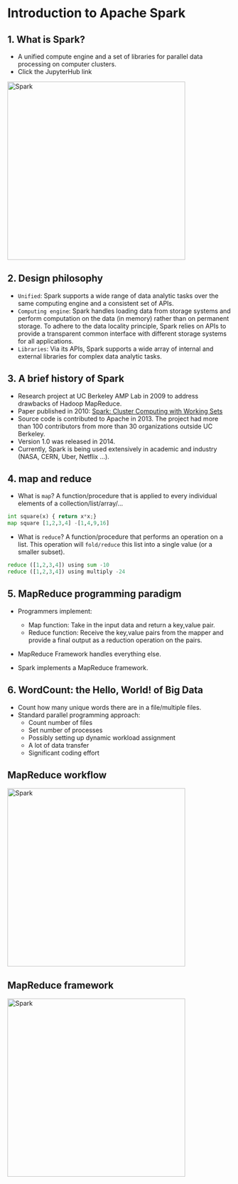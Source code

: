 # Introduction to Apache Spark

## 1. What is Spark?

- A unified compute engine and a set of libraries for parallel
data processing on computer clusters. 
- Click the JupyterHub link

<img src="../fig/01-introduction/01.png" alt="Spark" style="height:400px">


## 2. Design philosophy

- `Unified`: Spark supports a wide range of data analytic tasks over the same 
computing engine and a consistent set of APIs.
- `Computing engine`: Spark handles loading data from storage systems and 
perform computation on the data (in memory) rather than on permanent storage. 
To adhere to the data locality principle, Spark relies on APIs to provide a 
transparent common interface with different storage systems for all applications. 
- `Libraries`: Via its APIs, Spark supports a wide array of internal and 
external libraries for complex data analytic tasks. 


## 3. A brief history of Spark

- Research project at UC Berkeley AMP Lab in 2009 to address drawbacks of 
Hadoop MapReduce. 
- Paper published in 2010: [Spark: Cluster Computing with Working Sets](https://static.usenix.org/events/hotcloud10/tech/full_papers/Zaharia.pdf) 
- Source code is contributed to Apache in 2013. The project had more than 100 
contributors from more than 30 organizations outside UC Berkeley. 
- Version 1.0 was released in 2014. 
- Currently, Spark is being used extensively in academic and industry 
(NASA, CERN, Uber, Netflix …). 

## 4. map and reduce

- What is `map`? A function/procedure that is applied to every individual 
elements of a collection/list/array/…

~~~python
int square(x) { return x*x;}
map square [1,2,3,4] -[1,4,9,16]
~~~

- What is `reduce`? A function/procedure that performs an operation on a list. 
This operation will `fold/reduce` this list into a single value (or a smaller 
subset).

~~~python
reduce ([1,2,3,4]) using sum -10
reduce ([1,2,3,4]) using multiply -24
~~~


## 5. MapReduce programming paradigm

- Programmers implement:
  - Map function: Take in the input data and return a key,value pair.
  - Reduce function: Receive the key,value pairs from the mapper and provide a
  final output as a reduction operation on the pairs.

- MapReduce Framework handles everything else.
- Spark implements a MapReduce framework. 



## 6. WordCount: the Hello, World! of Big Data

- Count how many unique words there are in a file/multiple files.
- Standard parallel programming approach:
  - Count number of files
  - Set number of processes
  - Possibly setting up dynamic workload assignment
  - A lot of data transfer
  - Significant coding effort

## MapReduce workflow

<img src="../fig/01-introduction/02.png" alt="Spark" style="height:400px">

## MapReduce framework

<img src="../fig/01-introduction/03.png" alt="Spark" style="height:400px">



